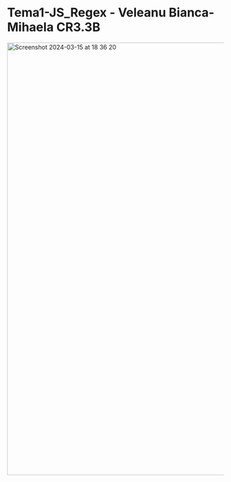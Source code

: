 # Tema1-JS_Regex - Veleanu Bianca-Mihaela CR3.3B
<img width="1008" alt="Screenshot 2024-03-15 at 18 36 20" src="https://github.com/BiancaVVV/Tema1-JS_Regex/assets/63341026/25f22b99-de66-4ba7-ae1a-0968d7d38577">
